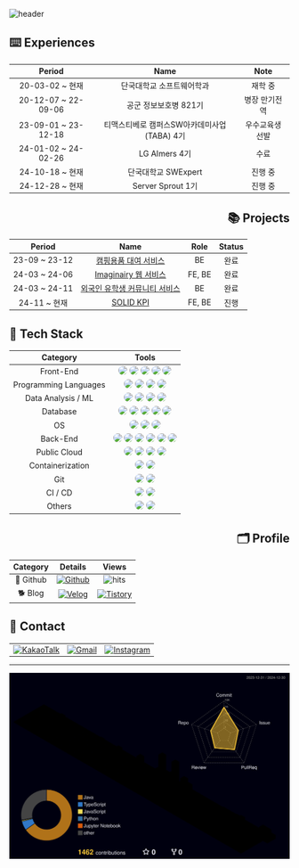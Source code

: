 ![header](https://capsule-render.vercel.app/api?type=waving&color=gradient&height=120&animation=fadeIn&section=footer&text=🐶🐾🦴&fontAlign=70)

<div align="left">
  
## ⌨️ Experiences

</div>

  
<div align="center">

| Period | Name | Note |
|:-:|:-:|:-:|
| 20-03-02 ~ 현재 | 단국대학교 소프트웨어학과 | 재학 중 |
| 20-12-07 ~ 22-09-06 | 공군 정보보호병 821기 | 병장 만기전역 |
| 23-09-01 ~ 23-12-18 | 티맥스티베로 캠퍼스SW아카데미사업(TABA) 4기 | 우수교육생 선발 |
| 24-01-02 ~ 24-02-26 | LG AImers 4기 | 수료 |
| 24-10-18 ~ 현재 | 단국대학교 SWExpert | 진행 중 |
| 24-12-28 ~ 현재 | Server Sprout 1기 | 진행 중 |

</div>

<div align="right">
  
## 📚 Projects

</div>

<div align="center">
  
|Period|Name|Role|Status|
|:-:|:-:|:-:|:-:|
|23-09 ~ 23-12|[캠핑용품 대여 서비스](https://github.com/TABA4-9)|BE|완료|
|24-03 ~ 24-06|[Imaginairy 웹 서비스](https://github.com/DKU-CloudComputing)|FE, BE|완료|
|24-03 ~ 24-11|[외국인 유학생 커뮤니티 서비스](https://github.com/DKU-CapstoneDesign)|BE|완료|
|24-11 ~ 현재|[SOLID KPI](https://github.com/DKU-SWExpert)|FE, BE|진행|

</div>

<div align="left">

## 🔨 Tech Stack
</div>

<div align="center">
  
|Category|Tools|
|:-:|:-:|
|Front-End|<img src="https://img.shields.io/badge/HTML5-E34F26?style=flat&logo=html5&logoColor=white" style="border-radius: 8px;"> <img src="https://img.shields.io/badge/CSS3-1572B6?style=flat&logo=css3&logoColor=white" style="border-radius: 8px;"> <img src="https://img.shields.io/badge/JavaScript-F7DF1E?style=flat&logo=javascript&logoColor=white" style="border-radius: 8px;"> <img src="https://img.shields.io/badge/Bootstrap-7952B3?style=flat&logo=bootstrap&logoColor=white" style="border-radius: 8px;"> <img src="https://img.shields.io/badge/React-61DAFB?style=flat&logo=react&logoColor=white" style="border-radius: 8px;">|
|Programming Languages|<img src="https://img.shields.io/badge/C-A8B9CC?style=flat&logo=C&logoColor=white" style="border-radius: 8px;"> <img src="https://img.shields.io/badge/C++-00599C?style=flat&logo=cplusplus&logoColor=white" style="border-radius: 8px;"> <img src="https://img.shields.io/badge/Java-007396?style=flat&logo=openjdk&logoColor=white" style="border-radius: 8px;"> <img src="https://img.shields.io/badge/Python-3776AB?style=flat&logo=python&logoColor=white" style="border-radius: 8px;">|
|Data Analysis / ML|<img src="https://img.shields.io/badge/Numpy-%23013243.svg?style=flat&logo=numpy&logoColor=white" style="border-radius: 8px;"> <img src="https://img.shields.io/badge/Pandas-%23150458.svg?style=flat&logo=pandas&logoColor=white" style="border-radius: 8px;"> <img src="https://img.shields.io/badge/Matplotlib-%23ffffff.svg?style=flat&logo=Matplotlib&logoColor=black" style="border-radius: 8px;"> <img src="https://img.shields.io/badge/Scikit--learn-%23F7931E.svg?style=flat&logo=scikit-learn&logoColor=white" style="border-radius: 8px;">|
|Database|<img src="https://img.shields.io/badge/MySQL-4479A1?style=flat&logo=mysql&logoColor=white" style="border-radius: 8px;"> <img src="https://img.shields.io/badge/MariaDB-003545?style=flat&logo=mariadb&logoColor=white" style="border-radius: 8px;"> <img src="https://img.shields.io/badge/Oracle-F80000?style=flat&logo=oracle&logoColor=white" style="border-radius: 8px;"> <img src="https://img.shields.io/badge/Tibero6-3F48CC?style=flat&logo=tibero&logoColor=white" style="border-radius: 8px;"> <img src="https://img.shields.io/badge/MongoDB-%234ea94b.svg?style=flat&logo=mongodb&logoColor=white" style="border-radius: 8px;">|
|OS|<img src="https://img.shields.io/badge/Linux-FCC624?style=flat&logo=linux&logoColor=black" style="border-radius: 8px;"> <img src="https://img.shields.io/badge/Ubuntu-E95420?style=flat&logo=ubuntu&logoColor=white" style="border-radius: 8px;"> <img src="https://img.shields.io/badge/CentOS-002260?style=flat&logo=centos&logoColor=F0F0F0" style="border-radius: 8px;">|
|Back-End|<img src="https://img.shields.io/badge/Spring Boot-6DB33F?style=flat&logo=spring boot&logoColor=white" style="border-radius: 8px;"> <img src="https://img.shields.io/badge/Thymeleaf-%23005C0F.svg?style=flat&logo=Thymeleaf&logoColor=white" style="border-radius: 8px;"> <img src="https://img.shields.io/badge/Gradle-02303A.svg?style=flat&logo=Gradle&logoColor=white" style="border-radius: 8px;"> <img src="https://img.shields.io/badge/Flask-000000?style=flat&logo=flask&logoColor=white" style="border-radius: 8px;"> <img src="https://img.shields.io/badge/Nginx-%23009639.svg?style=flat&logo=nginx&logoColor=white" style="border-radius: 8px;"> <img src="https://img.shields.io/badge/Hibernate-59666C?style=flat&logo=hibernate&logoColor=white" style="border-radius: 8px;">|
|Public Cloud|<img src="https://img.shields.io/badge/AWS-232F3E?style=flat&logo=amazon web services&logoColor=white" style="border-radius: 8px;"> <img src="https://img.shields.io/badge/AWS EC2-FF9900?style=flat&logo=amazon ec2&logoColor=white" style="border-radius: 8px;"> <img src="https://img.shields.io/badge/AWS RDS-527FFF?style=flat&logo=amazon rds&logoColor=white" style="border-radius: 8px;"> <img src="https://img.shields.io/badge/AWS S3-569A31?style=flat&logo=amazon rds&logoColor=white" style="border-radius: 8px;">|
|Containerization|<img src="https://img.shields.io/badge/Docker-%230db7ed.svg?style=flat&logo=docker&logoColor=white" style="border-radius: 8px;"> <img src="https://img.shields.io/badge/Kubernetes-%23326ce5.svg?style=flat&logo=kubernetes&logoColor=white" style="border-radius: 8px;">|
|Git|<img src="https://img.shields.io/badge/Git-F05032?style=flat&logo=git&logoColor=white" style="border-radius: 8px;"> <img src="https://img.shields.io/badge/Github-181717?style=flat&logo=github&logoColor=white" style="border-radius: 8px;">|
|CI / CD|<img src="https://img.shields.io/badge/Github%20Actions-%232671E5.svg?style=flat&logo=githubactions&logoColor=white" style="border-radius: 8px;"> <img src="https://img.shields.io/badge/Jenkins-%232C5263.svg?style=flat&logo=jenkins&logoColor=white" style="border-radius: 8px;">|
|Others|<img src="https://img.shields.io/badge/Yaml-%23ffffff.svg?style=flat&logo=yaml&logoColor=151515" style="border-radius: 8px;"> <img src="https://img.shields.io/badge/Postman-FF6C37?style=flat&logo=postman&logoColor=white" style="border-radius: 8px;">|

</div>


<div align="right">
  
## 🗂️ Profile

</div>


<div align="center">
  
|Category| Details | Views |
|:-:|:-:|:-:|
|🐙 Github|[![Github](https://img.shields.io/badge/Github-181717?style=flat&logo=Github&logoColor=white)](https://github.com/digitpic)|![hits](https://profile-counter.glitch.me/%7Bdigitpic%7D/count.svg)|
|🐕 Blog|[![Velog](https://img.shields.io/badge/Velog-20c997?style=flat&logo=Vimeo&logoColor=white)](https://velog.io/@digitpic/)|[![Tistory](https://img.shields.io/badge/Tistory-ff5a4a?style=flat&logo=Tistory&logoColor=white)](https://digitpic.tistory.com/)|

</div>

<div align="left">

## 📳 Contact

</div>

<div align="center">

<table align="center">
  <tr>
    <td align="center">
      <a href="https://open.kakao.com/o/s26rBC9f">
        <img src="https://img.shields.io/badge/KakaoTalk-FFCD00?style=flat&logo=KakaoTalk&logoColor=black" alt="KakaoTalk"/>
      </a>
    </td>
    <td align="center">
      <a href="mailto:jkw5033@gmail.com">
        <img src="https://img.shields.io/badge/Gmail-EA4335?style=flat&logo=Gmail&logoColor=white" alt="Gmail"/>
      </a>
    </td>
    <td align="center">
      <a href="https://www.instagram.com/_di.pic">
        <img src="https://img.shields.io/badge/Instagram-E4405F?style=flat&logo=Instagram&logoColor=white" alt="Instagram"/>
      </a>
    </td>
  </tr>
</table>

</div>

---

![digitpic's GitHub stats](./profile-3d-contrib/profile-night-rainbow.svg)
